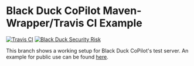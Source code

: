 # Black Duck CoPilot Maven-Wrapper/Travis CI Example

[![Travis CI](https://travis-ci.org/BlackDuckCoPilot/example-mvnw-travis.svg?branch=test)](https://travis-ci.org/BlackDuckCoPilot/example-mvnw-travis) [![Black Duck Security Risk](https://test.duckbuild.io/github/repos/BlackDuckCoPilot/example-mvnw-travis/branches/test/badge-risk.svg)](https://test.duckbuild.io/github/repos/BlackDuckCoPilot/example-mvnw-travis/branches/test)

This branch shows a working setup for Black Duck CoPilot's test server.
An example for public use can be found [here](https://github.com/BlackDuckCoPilot/example-mvnw-travis).

